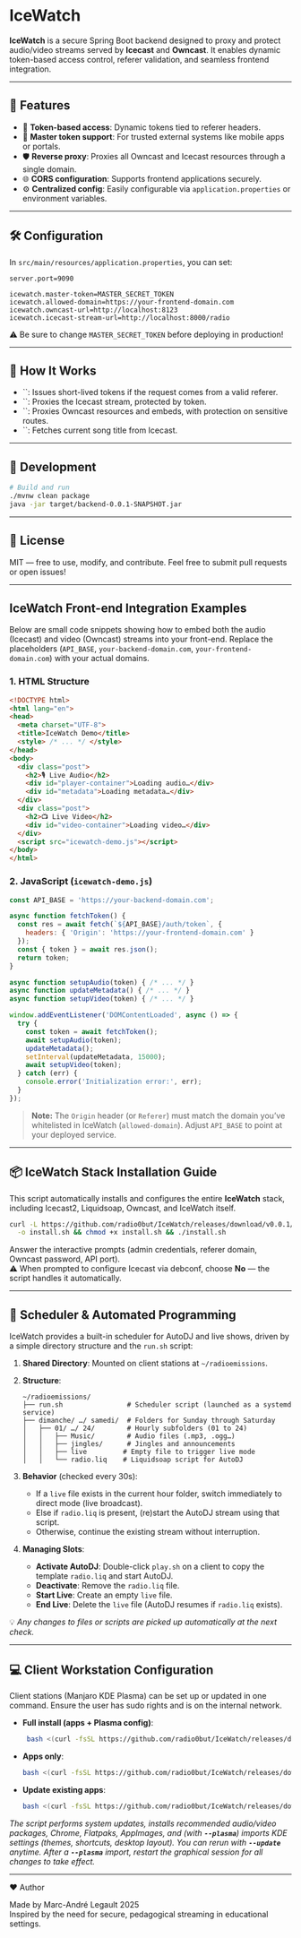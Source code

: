 # IceWatch



**IceWatch** is a secure Spring Boot backend designed to proxy and protect audio/video streams served by **Icecast** and **Owncast**. It enables dynamic token-based access control, referer validation, and seamless frontend integration.

---

## 🎯 Features

- 🔐 **Token-based access**: Dynamic tokens tied to referer headers.
- 🧾 **Master token support**: For trusted external systems like mobile apps or portals.
- 🛡️ **Reverse proxy**: Proxies all Owncast and Icecast resources through a single domain.
- 🌐 **CORS configuration**: Supports frontend applications securely.
- ⚙️ **Centralized config**: Easily configurable via `application.properties` or environment variables.

---

## 🛠 Configuration

In `src/main/resources/application.properties`, you can set:

```
server.port=9090

icewatch.master-token=MASTER_SECRET_TOKEN
icewatch.allowed-domain=https://your-frontend-domain.com
icewatch.owncast-url=http://localhost:8123
icewatch.icecast-stream-url=http://localhost:8000/radio
```

⚠️ Be sure to change `MASTER_SECRET_TOKEN` before deploying in production!

---

## 🚀 How It Works

- ``: Issues short-lived tokens if the request comes from a valid referer.
- ``: Proxies the Icecast stream, protected by token.
- ``: Proxies Owncast resources and embeds, with protection on sensitive routes.
- ``: Fetches current song title from Icecast.

---

## 🧪 Development

```bash
# Build and run
./mvnw clean package
java -jar target/backend-0.0.1-SNAPSHOT.jar
```

---

## 📄 License

MIT — free to use, modify, and contribute. Feel free to submit pull requests or open issues!

---

## IceWatch Front-end Integration Examples

Below are small code snippets showing how to embed both the audio (Icecast) and video (Owncast) streams into your front-end. Replace the placeholders (`API_BASE`, `your-backend-domain.com`, `your-frontend-domain.com`) with your actual domains.

### 1. HTML Structure

```html
<!DOCTYPE html>
<html lang="en">
<head>
  <meta charset="UTF-8">
  <title>IceWatch Demo</title>
  <style> /* ... */ </style>
</head>
<body>
  <div class="post">
    <h2>🎙 Live Audio</h2>
    <div id="player-container">Loading audio…</div>
    <div id="metadata">Loading metadata…</div>
  </div>
  <div class="post">
    <h2>📺 Live Video</h2>
    <div id="video-container">Loading video…</div>
  </div>
  <script src="icewatch-demo.js"></script>
</body>
</html>
```

### 2. JavaScript (`icewatch-demo.js`)

```js
const API_BASE = 'https://your-backend-domain.com';

async function fetchToken() {
  const res = await fetch(`${API_BASE}/auth/token`, {
    headers: { 'Origin': 'https://your-frontend-domain.com' }
  });
  const { token } = await res.json();
  return token;
}

async function setupAudio(token) { /* ... */ }
async function updateMetadata() { /* ... */ }
async function setupVideo(token) { /* ... */ }

window.addEventListener('DOMContentLoaded', async () => {
  try {
    const token = await fetchToken();
    await setupAudio(token);
    updateMetadata();
    setInterval(updateMetadata, 15000);
    await setupVideo(token);
  } catch (err) {
    console.error('Initialization error:', err);
  }
});
```

> **Note:** The `Origin` header (or `Referer`) must match the domain you’ve whitelisted in IceWatch (`allowed-domain`). Adjust `API_BASE` to point at your deployed service.

---

## 📦 IceWatch Stack Installation Guide

This script automatically installs and configures the entire **IceWatch** stack, including Icecast2, Liquidsoap, Owncast, and IceWatch itself.

```bash
curl -L https://github.com/radio0but/IceWatch/releases/download/v0.0.1/installer.sh \
  -o install.sh && chmod +x install.sh && ./install.sh
```

Answer the interactive prompts (admin credentials, referer domain, Owncast password, API port).\
⚠️ When prompted to configure Icecast via debconf, choose **No** — the script handles it automatically.

---

## 📅 Scheduler & Automated Programming

IceWatch provides a built-in scheduler for AutoDJ and live shows, driven by a simple directory structure and the `run.sh` script:

1. **Shared Directory**: Mounted on client stations at `~/radioemissions`.

2. **Structure**:

   ```
   ~/radioemissions/
   ├── run.sh                # Scheduler script (launched as a systemd service)
   ├── dimanche/ …/ samedi/  # Folders for Sunday through Saturday
   │   ├── 01/ …/ 24/        # Hourly subfolders (01 to 24)
   │   │   ├── Music/        # Audio files (.mp3, .ogg…)
   │   │   ├── jingles/      # Jingles and announcements
   │   │   ├── live         # Empty file to trigger live mode
   │   │   └── radio.liq    # Liquidsoap script for AutoDJ
   ```

3. **Behavior** (checked every 30s):

   - If a `live` file exists in the current hour folder, switch immediately to direct mode (live broadcast).
   - Else if `radio.liq` is present, (re)start the AutoDJ stream using that script.
   - Otherwise, continue the existing stream without interruption.

4. **Managing Slots**:

   - **Activate AutoDJ**: Double-click `play.sh` on a client to copy the template `radio.liq` and start AutoDJ.
   - **Deactivate**: Remove the `radio.liq` file.
   - **Start Live**: Create an empty `live` file.
   - **End Live**: Delete the `live` file (AutoDJ resumes if `radio.liq` exists).

💡 *Any changes to files or scripts are picked up automatically at the next check.*

---

## 💻 Client Workstation Configuration

Client stations (Manjaro KDE Plasma) can be set up or updated in one command. Ensure the user has sudo rights and is on the internal network.

- **Full install (apps + Plasma config)**:

  ```bash
   bash <(curl -fsSL https://github.com/radio0but/IceWatch/releases/download/v0.0.1/InstallApps.sh) --plasma
  ```

- **Apps only**:

  ```bash
  bash <(curl -fsSL https://github.com/radio0but/IceWatch/releases/download/v0.0.1/InstallApps.sh)
  ```

- **Update existing apps**:

  ```bash
  bash <(curl -fsSL https://github.com/radio0but/IceWatch/releases/download/v0.0.1/InstallApps.sh) --update
  ```

*The script performs system updates, installs recommended audio/video packages, Chrome, Flatpaks, AppImages, and (with **`--plasma`**) imports KDE settings (themes, shortcuts, desktop layout). You can rerun with **`--update`** anytime. After a **`--plasma`** import, restart the graphical session for all changes to take effect.*

---

❤️ Author

Made by Marc-André Legault 2025\
Inspired by the need for secure, pedagogical streaming in educational settings.

